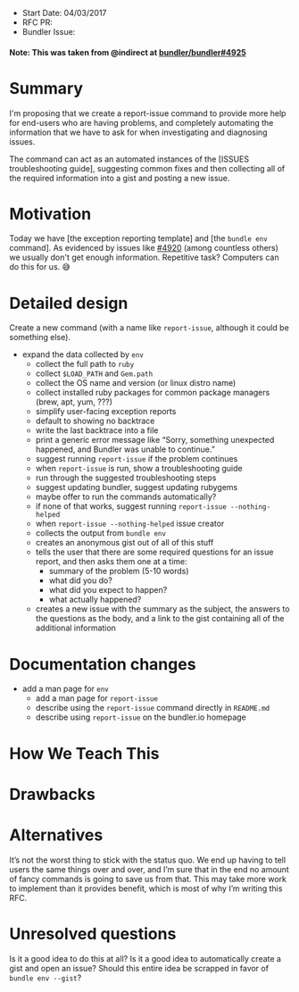 - Start Date: 04/03/2017
- RFC PR: 
- Bundler Issue: 

#### Note: This was taken from @indirect at [bundler/bundler#4925](https://github.com/bundler/bundler/issues/4925)

# Summary

I'm proposing that we create a report-issue command to provide more help for end-users who are having problems, and completely automating the information that we have to ask for when investigating and diagnosing issues.

The command can act as an automated instances of the [ISSUES troubleshooting guide], suggesting common fixes and then collecting all of the required information into a gist and posting a new issue.

# Motivation

Today we have [the exception reporting template] and [the `bundle env` command]. As evidenced by issues like [#4920](https://github.com/bundler/bundler/issues/4920) (among countless others) we usually don't get enough information. Repetitive task? Computers can do this for us. 😅

# Detailed design

Create a new command (with a name like `report-issue`, although it could be something else). 
- expand the data collected by `env`
  - collect the full path to `ruby`
  - collect `$LOAD_PATH` and `Gem.path`
  - collect the OS name and version (or linux distro name)
  - collect installed ruby packages for common package managers (brew, apt, yum, ???)
  - simplify user-facing exception reports
  - default to showing no backtrace
  - write the last backtrace into a file
  - print a generic error message like “Sorry, something unexpected happened, and Bundler was unable to continue.”
  -  suggest running `report-issue` if the problem continues
  - when `report-issue` is run, show a troubleshooting guide
  - run through the suggested troubleshooting steps
  - suggest updating bundler, suggest updating rubygems
  - maybe offer to run the commands automatically?
  - if none of that works, suggest running `report-issue --nothing-helped`
  - when `report-issue --nothing-helped` issue creator
  - collects the output from `bundle env`
  - creates an anonymous gist out of all of this stuff
  - tells the user that there are some required questions for an issue report, and then asks them one at a time:
    - summary of the problem (5-10 words)
    - what did you do?
    - what did you expect to happen?
    - what actually happened?
  - creates a new issue with the summary as the subject, the answers to the questions as the body, and a link to the gist containing all of the additional information
  
# Documentation changes
- add a man page for `env`
  - add a man page for `report-issue`
  - describe using the `report-issue` command directly in `README.md`
  - describe using `report-issue` on the bundler.io homepage
  
# How We Teach This

# Drawbacks

# Alternatives

It’s not the worst thing to stick with the status quo. We end up having to tell users the same things over and over, and I’m sure that in the end no amount of fancy commands is going to save us from that. This may take more work to implement than it provides benefit, which is most of why I’m writing this RFC.

# Unresolved questions

Is it a good idea to do this at all? Is it a good idea to automatically create a gist and open an issue? Should this entire idea be scrapped in favor of `bundle env --gist`?
